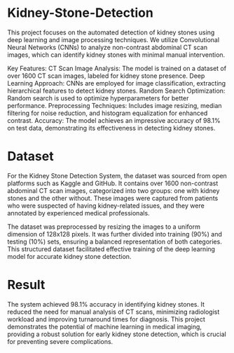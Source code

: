 # Kidney-Stone-Detection
This project focuses on the automated detection of kidney stones using deep learning and image processing techniques. We utilize Convolutional Neural Networks (CNNs) to analyze non-contrast abdominal CT scan images, which can identify kidney stones with minimal manual intervention.

Key Features:
CT Scan Image Analysis: The model is trained on a dataset of over 1600 CT scan images, labeled for kidney stone presence.
Deep Learning Approach: CNNs are employed for image classification, extracting hierarchical features to detect kidney stones.
Random Search Optimization: Random search is used to optimize hyperparameters for better performance.
Preprocessing Techniques: Includes image resizing, median filtering for noise reduction, and histogram equalization for enhanced contrast.
Accuracy: The model achieves an impressive accuracy of 98.1% on test data, demonstrating its effectiveness in detecting kidney stones.

# Dataset

For the Kidney Stone Detection System, the dataset was sourced from open platforms such as Kaggle and GitHub. It contains over 1600 non-contrast abdominal CT scan images, categorized into two groups: one with kidney stones and the other without. These images were captured from patients who were suspected of having kidney-related issues, and they were annotated by experienced medical professionals.

The dataset was preprocessed by resizing the images to a uniform dimension of 128x128 pixels. It was further divided into training (90%) and testing (10%) sets, ensuring a balanced representation of both categories. This structured dataset facilitated effective training of the deep learning model for accurate kidney stone detection.

# Result 
The system achieved 98.1% accuracy in identifying kidney stones.
It reduced the need for manual analysis of CT scans, minimizing radiologist workload and improving turnaround times for diagnosis.
This project demonstrates the potential of machine learning in medical imaging, providing a robust solution for early kidney stone detection, which is crucial for preventing severe complications.
